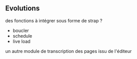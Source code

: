## Evolutions

des fonctions à intégrer sous forme de strap ?
- boucler
- schedule
- live load

un autre module de transcription des pages issu de l'éditeur
